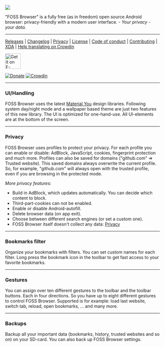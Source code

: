 <img src="https://github.com/scoute-dich/browser/blob/master/graphics/featuresGrafic.png" /></a>

"FOSS Browser" is a fully free (as in freedom) open source Android browser: privacy-friendly with a modern user interface. _- Your privacy - your data._

----

[Releases](https://github.com/scoute-dich/browser/releases) | [Changelog](https://github.com/scoute-dich/browser/blob/master/CHANGELOG.md) | [Privacy](https://github.com/scoute-dich/browser/blob/master/PRIVACY.md) | [License](https://github.com/scoute-dich/browser/blob/master/LICENSE.md) | [Code of conduct](https://github.com/scoute-dich/browser/blob/master/CODE_OF_CONDUCT.md) | [Contributing](https://github.com/scoute-dich/browser/blob/master/CONTRIBUTING.md) | [XDA](http://forum.xda-developers.com/android/apps-games/app-browser-t3500091) | [Help translating on Crowdin](https://crowdin.com/project/foss-browser)

<a href="https://f-droid.org/packages/de.baumann.browser/" target="_blank">
<img src="https://f-droid.org/badge/get-it-on.png" alt="Get it on F-Droid" height="50"/></a>

[![Donate](https://www.paypalobjects.com/de_DE/DE/i/btn/btn_donateCC_LG.gif)](https://www.paypal.com/cgi-bin/webscr?cmd=_s-xclick&hosted_button_id=NP6TGYDYP9SHY)
[![Crowdin](https://badges.crowdin.net/foss-browser/localized.svg)](https://crowdin.com/project/foss-browser)

----
### UI/Handling

FOSS Browser uses the latest [Material You](https://m3.material.io/) design libraries. Following system day/night mode and a wallpaper based theme are just two features of this new library. The UI is optimized for one-hand-use. All UI-elements are at the bottom of the screen.

----
### Privacy

FOSS Browser uses profiles to protect your privacy. For each profile you can enable or disable: AdBlock, JavaScript, cookies, fingerprint protection and much more. Profiles can also be saved for domains ("github.com" ⇒ Trusted website). This saved domains always overwrite the current profile. So, for example, "github.com" will always open with the trusted profile, even if you are browsing in the protected mode.

_More privacy features:_

- Build in AdBlock, which updates automatically. You can decide which content to block.
- Third-part-cookies can not be enabled.
- Enable or disable Android-autofill.
- Delete browser data (on app exit).
- Choose between different search engines (or set a custom one).
- FOSS Browser itself doesn't collect any data: [Privacy](https://github.com/scoute-dich/browser/blob/master/PRIVACY.md)

----
### Bookmarks filter

Organize your bookmarks with filters. You can set custom names for each filter. Long press the bookmark icon in the toolbar to get fast access to your favorite bookmarks.

----
### Gestures

You can assign over ten different gestures to the toolbar and the toolbar buttons. Each in four directions. So you have up to eight different gestures to control FOSS Browser. Supported is for example: load last website, switch tab, reload, open bookmarks, ... and many more.

----
### Backups

Backup all your important data (bookmarks, history, trusted websites and so on) on your SD-card. You can also back up FOSS Browser settings.
